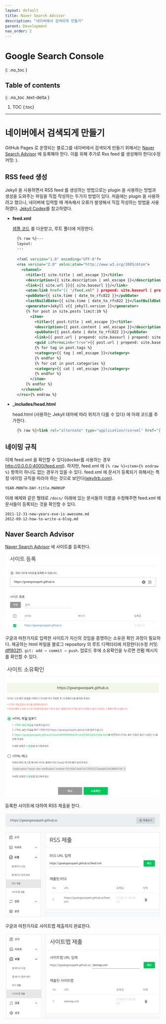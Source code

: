 ```yaml
---
layout: default
title: Naver Search Advisor
description: "네이버에서 검색되게 만들기"
parent: Development
nav_order: 2
---
```


# Google Search Console
{: .no_toc }

## Table of contents
{: .no_toc .text-delta }

1. TOC
{:toc}

---

# 네이버에서 검색되게 만들기

GitHub Pages 로 운영되는 블로그를 네이버에서 검색되게 만들기 위해서는 [Naver Search Advisor](https://searchadvisor.naver.com/) 에 등록해야 한다. 이를 위해 추가로 Rss feed 를 생성해야 한다(수정 커밋: []()).

## RSS feed 생성

Jekyll 을 사용하면서 RSS feed 를 생성하는 방법으로는 plugin 을 사용하는 방법과 생성을 도와주는 파일을 직접 작성하는 두가지 방법이 있다. 처음에는 plugin 을 사용하려고 했으나, 네이버에 입력할 때 계속해서 오류가 발생해서 직접 작성하는 방법을 사용하였다. [Jekyll Codex](https://jekyllcodex.org/without-plugin/rss-feed/)를 참고하였다.

- **feed.xml**

  [샘플 코드](https://raw.githubusercontent.com/jhvanderschee/jekyllcodex/gh-pages/feed.xml) 를 다운받고, 루트 폴더에 저장한다.
  ```xml
    {% raw %}---
    layout: 
    ---

    <?xml version="1.0" encoding="UTF-8"?>
    <rss version="2.0" xmlns:atom="http://www.w3.org/2005/Atom">
      <channel>
        <title>{{ site.title | xml_escape }}</title>
        <description>{{ site.description | xml_escape }}</description>
        <link>{{ site.url }}{{ site.baseurl }}/</link>
        <atom:link href="{{ "/feed.xml" | prepend: site.baseurl | prepend: site.url }}" rel="self" type="application/rss+xml"/>
        <pubDate>{{ site.time | date_to_rfc822 }}</pubDate>
        <lastBuildDate>{{ site.time | date_to_rfc822 }}</lastBuildDate>
        <generator>Jekyll v{{ jekyll.version }}</generator>
        {% for post in site.posts limit:10 %}
          <item>
            <title>{{ post.title | xml_escape }}</title>
            <description>{{ post.content | xml_escape }}</description>
            <pubDate>{{ post.date | date_to_rfc822 }}</pubDate>
            <link>{{ post.url | prepend: site.baseurl | prepend: site.url }}</link>
            <guid isPermaLink="true">{{ post.url | prepend: site.baseurl | prepend: site.url }}</guid>
            {% for tag in post.tags %}
            <category>{{ tag | xml_escape }}</category>
            {% endfor %}
            {% for cat in post.categories %}
            <category>{{ cat | xml_escape }}</category>
            {% endfor %}
          </item>
        {% endfor %}
      </channel>
    </rss>{% endraw %}
  ```

- **_includes/head.html**
  
  head.html (사용하는 Jekyll 테마에 따라 위치가 다를 수 있다) 에 아래 코드를 추가한다.
  ```html
    {% raw %}<link rel="alternate" type="application/rss+xml" href="{{ site.url }}/feed.xml">{% endraw %}
  ```

## 네이밍 규칙

이제 feed.xml 을 확인할 수 있다(docker를 사용하는 경우 http://0.0.0.0:4000/feed.xml). 하지만, feed.xml 에 `{% raw %}<item>{% endraw %}` 항목이 하나도 없는 경우가 있을 수 있다. feed.xml 에 문서가 등록되기 위해서는 특정 네이밍 규칙을 따라야 하는 것으로 보인다([jekyllrb.com](https://jekyllrb.com/docs/posts/)).

```
YEAR-MONTH-DAY-title.MARKUP
```

아래 예제와 같은 형태로 `/docs/` 아래에 있는 문서들의 이름을 수정해주면 feed.xml 에 문서들이 등록되는 것을 확인할 수 있다.

```
2011-12-31-new-years-eve-is-awesome.md
2012-09-12-how-to-write-a-blog.md
```

## Naver Search Advisor

[Naver Search Advisor](https://searchadvisor.naver.com/console/board) 에 사이트를 등록한다.

![Register](/assets/images/docs/Development/search-advisor/SearchAdvisor-Register.png)

구글과 마찬가지로 입력한 사이트가 자신의 것임을 증명하는 소유권 확인 과정이 필요하다. 제공하는 html 파일을 블로그 repository 의 루트 디렉터리에 저장한다(수정 커밋: [dff802f](https://github.com/gwangwoopark/gwangwoopark.github.io/commit/dff802f57b9e239fa2d8c8ee2299d3764a40fe33)). `git: add → commit → push`. 업로드 후에 소유확인을 누르면 컨펌 메시지를 확인할 수 있다.

![Ownership](/assets/images/docs/Development/search-advisor/SearchAdvisor-Ownership.png)

등록한 사이트에 대하여 RSS 제출을 한다.

![RSS](/assets/images/docs/Development/search-advisor/SearchAdvisor-RSS.png)

구글과 마찬가지로 사이트맵 제출까지 완료한다.

![Sitemap](/assets/images/docs/Development/search-advisor/SearchAdvisor-Sitemap.png)
